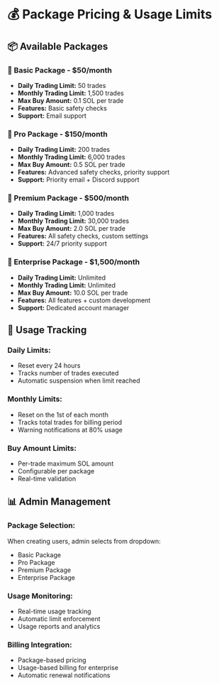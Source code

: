 # 💰 Package Pricing & Usage Limits

## 📦 **Available Packages**

### **🥉 Basic Package - $50/month**
- **Daily Trading Limit:** 50 trades
- **Monthly Trading Limit:** 1,500 trades
- **Max Buy Amount:** 0.1 SOL per trade
- **Features:** Basic safety checks
- **Support:** Email support

### **🥈 Pro Package - $150/month**
- **Daily Trading Limit:** 200 trades
- **Monthly Trading Limit:** 6,000 trades
- **Max Buy Amount:** 0.5 SOL per trade
- **Features:** Advanced safety checks, priority support
- **Support:** Priority email + Discord support

### **🥇 Premium Package - $500/month**
- **Daily Trading Limit:** 1,000 trades
- **Monthly Trading Limit:** 30,000 trades
- **Max Buy Amount:** 2.0 SOL per trade
- **Features:** All safety checks, custom settings
- **Support:** 24/7 priority support

### **💎 Enterprise Package - $1,500/month**
- **Daily Trading Limit:** Unlimited
- **Monthly Trading Limit:** Unlimited
- **Max Buy Amount:** 10.0 SOL per trade
- **Features:** All features + custom development
- **Support:** Dedicated account manager

## 🔧 **Usage Tracking**

### **Daily Limits:**
- Reset every 24 hours
- Tracks number of trades executed
- Automatic suspension when limit reached

### **Monthly Limits:**
- Reset on the 1st of each month
- Tracks total trades for billing period
- Warning notifications at 80% usage

### **Buy Amount Limits:**
- Per-trade maximum SOL amount
- Configurable per package
- Real-time validation

## 📊 **Admin Management**

### **Package Selection:**
When creating users, admin selects from dropdown:
- Basic Package
- Pro Package  
- Premium Package
- Enterprise Package

### **Usage Monitoring:**
- Real-time usage tracking
- Automatic limit enforcement
- Usage reports and analytics

### **Billing Integration:**
- Package-based pricing
- Usage-based billing for enterprise
- Automatic renewal notifications 